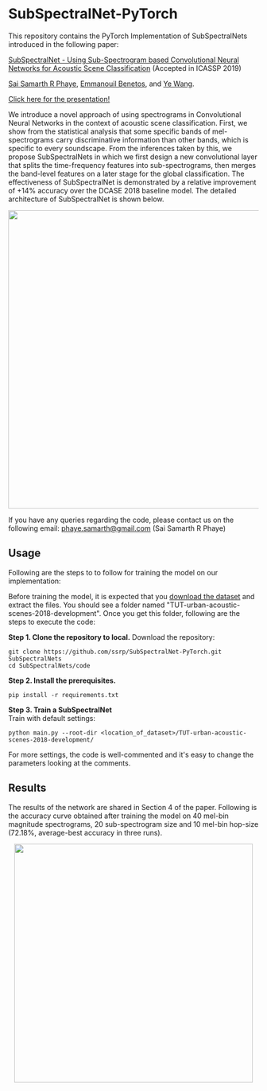 # SubSpectralNet-PyTorch

This repository contains the PyTorch Implementation of SubSpectralNets introduced in the following paper:

[SubSpectralNet - Using Sub-Spectrogram based Convolutional Neural Networks for Acoustic Scene Classification](https://arxiv.org/abs/1810.12642) (Accepted in ICASSP 2019) 

[Sai Samarth R Phaye](https://ssrp.github.io), [Emmanouil Benetos](http://www.eecs.qmul.ac.uk/~emmanouilb/), and [Ye Wang](https://www.smcnus.org/profile/ye-wang/).

[Click here for the presentation!](https://docs.google.com/presentation/d/1xyvpgGPkdrxgbBbEWvup5sPiajiWRdbQ7CZGd9nW0jY/)

We introduce a novel approach of using spectrograms in Convolutional Neural Networks in the context of acoustic scene classification. First, we show from the statistical analysis that some specific bands of mel-spectrograms carry discriminative information than other bands, which is specific to every soundscape. From the inferences taken by this, we propose SubSpectralNets in which we first design a new convolutional layer that splits the time-frequency features into sub-spectrograms, then merges the band-level features on a later stage for the global classification. The effectiveness of SubSpectralNet is demonstrated by a relative improvement of +14% accuracy over the DCASE 2018 baseline model. The detailed architecture of SubSpectralNet is shown below.

<p align = "center">
<img src="https://raw.githubusercontent.com/ssrp/SubSpectralNet/master/figures/SubSpectralNet.png" width="600">
</p>
                                                 
If you have any queries regarding the code, please contact us on the following email: phaye.samarth@gmail.com (Sai Samarth R Phaye)

## Usage

Following are the steps to to follow for training the model on our implementation:

Before training the model, it is expected that you [download the dataset](https://zenodo.org/record/1228142) and extract the files. You should see a folder named "TUT-urban-acoustic-scenes-2018-development". Once you get this folder, following are the steps to execute the code:

**Step 1. Clone the repository to local.**
Download the repository:
```
git clone https://github.com/ssrp/SubSpectralNet-PyTorch.git SubSpectralNets
cd SubSpectralNets/code
```

**Step 2. Install the prerequisites.**
```
pip install -r requirements.txt
```

**Step 3. Train a SubSpectralNet**  
Train with default settings:
```
python main.py --root-dir <location_of_dataset>/TUT-urban-acoustic-scenes-2018-development/
```
For more settings, the code is well-commented and it's easy to change the parameters looking at the comments. 

## Results
The results of the network are shared in Section 4 of the paper. Following is the accuracy curve obtained after training the model on 40 mel-bin magnitude spectrograms, 20 sub-spectrogram size and 10 mel-bin hop-size (72.18%, average-best accuracy in three runs).

<p align = "center">
<img src="https://raw.githubusercontent.com/ssrp/SubSpectralNet/master/figures/AccPlot.png" width="480">
</p>
